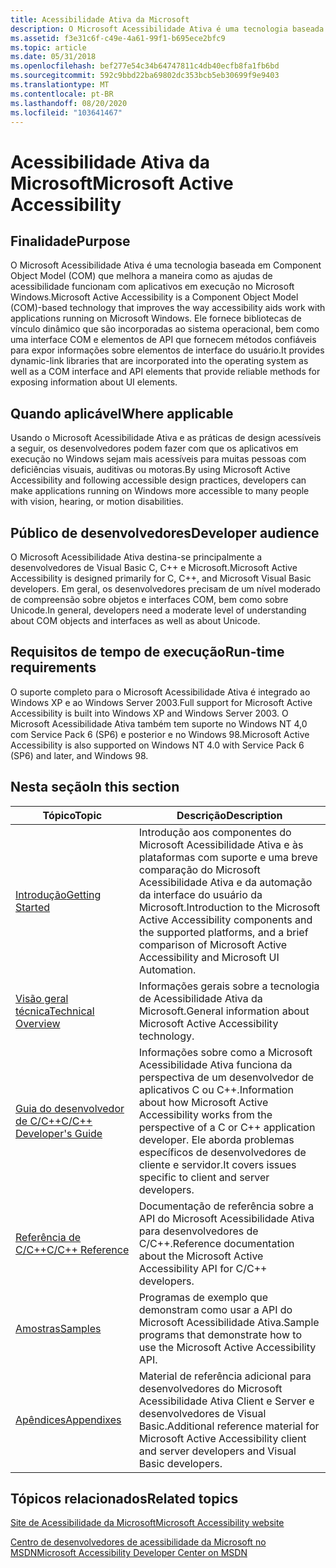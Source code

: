 ```yaml
---
title: Acessibilidade Ativa da Microsoft
description: O Microsoft Acessibilidade Ativa é uma tecnologia baseada em Component Object Model (COM) que melhora a maneira como as ajudas de acessibilidade funcionam com aplicativos em execução no Microsoft Windows.
ms.assetid: f3e31c6f-c49e-4a61-99f1-b695ece2bfc9
ms.topic: article
ms.date: 05/31/2018
ms.openlocfilehash: bef277e54c34b64747811c4db40ecfb8fa1fb6bd
ms.sourcegitcommit: 592c9bbd22ba69802dc353bcb5eb30699f9e9403
ms.translationtype: MT
ms.contentlocale: pt-BR
ms.lasthandoff: 08/20/2020
ms.locfileid: "103641467"
---
```

# <a name="microsoft-active-accessibility"></a><span data-ttu-id="cbc13-103">Acessibilidade Ativa da Microsoft</span><span class="sxs-lookup"><span data-stu-id="cbc13-103">Microsoft Active Accessibility</span></span>

## <a name="purpose"></a><span data-ttu-id="cbc13-104">Finalidade</span><span class="sxs-lookup"><span data-stu-id="cbc13-104">Purpose</span></span>

<span data-ttu-id="cbc13-105">O Microsoft Acessibilidade Ativa é uma tecnologia baseada em Component Object Model (COM) que melhora a maneira como as ajudas de acessibilidade funcionam com aplicativos em execução no Microsoft Windows.</span><span class="sxs-lookup"><span data-stu-id="cbc13-105">Microsoft Active Accessibility is a Component Object Model (COM)-based technology that improves the way accessibility aids work with applications running on Microsoft Windows.</span></span> <span data-ttu-id="cbc13-106">Ele fornece bibliotecas de vínculo dinâmico que são incorporadas ao sistema operacional, bem como uma interface COM e elementos de API que fornecem métodos confiáveis para expor informações sobre elementos de interface do usuário.</span><span class="sxs-lookup"><span data-stu-id="cbc13-106">It provides dynamic-link libraries that are incorporated into the operating system as well as a COM interface and API elements that provide reliable methods for exposing information about UI elements.</span></span>

## <a name="where-applicable"></a><span data-ttu-id="cbc13-107">Quando aplicável</span><span class="sxs-lookup"><span data-stu-id="cbc13-107">Where applicable</span></span>

<span data-ttu-id="cbc13-108">Usando o Microsoft Acessibilidade Ativa e as práticas de design acessíveis a seguir, os desenvolvedores podem fazer com que os aplicativos em execução no Windows sejam mais acessíveis para muitas pessoas com deficiências visuais, auditivas ou motoras.</span><span class="sxs-lookup"><span data-stu-id="cbc13-108">By using Microsoft Active Accessibility and following accessible design practices, developers can make applications running on Windows more accessible to many people with vision, hearing, or motion disabilities.</span></span>

## <a name="developer-audience"></a><span data-ttu-id="cbc13-109">Público de desenvolvedores</span><span class="sxs-lookup"><span data-stu-id="cbc13-109">Developer audience</span></span>

<span data-ttu-id="cbc13-110">O Microsoft Acessibilidade Ativa destina-se principalmente a desenvolvedores de Visual Basic C, C++ e Microsoft.</span><span class="sxs-lookup"><span data-stu-id="cbc13-110">Microsoft Active Accessibility is designed primarily for C, C++, and Microsoft Visual Basic developers.</span></span> <span data-ttu-id="cbc13-111">Em geral, os desenvolvedores precisam de um nível moderado de compreensão sobre objetos e interfaces COM, bem como sobre Unicode.</span><span class="sxs-lookup"><span data-stu-id="cbc13-111">In general, developers need a moderate level of understanding about COM objects and interfaces as well as about Unicode.</span></span>

## <a name="run-time-requirements"></a><span data-ttu-id="cbc13-112">Requisitos de tempo de execução</span><span class="sxs-lookup"><span data-stu-id="cbc13-112">Run-time requirements</span></span>

<span data-ttu-id="cbc13-113">O suporte completo para o Microsoft Acessibilidade Ativa é integrado ao Windows XP e ao Windows Server 2003.</span><span class="sxs-lookup"><span data-stu-id="cbc13-113">Full support for Microsoft Active Accessibility is built into Windows XP and Windows Server 2003.</span></span> <span data-ttu-id="cbc13-114">O Microsoft Acessibilidade Ativa também tem suporte no Windows NT 4,0 com Service Pack 6 (SP6) e posterior e no Windows 98.</span><span class="sxs-lookup"><span data-stu-id="cbc13-114">Microsoft Active Accessibility is also supported on Windows NT 4.0 with Service Pack 6 (SP6) and later, and Windows 98.</span></span>

## <a name="in-this-section"></a><span data-ttu-id="cbc13-115">Nesta seção</span><span class="sxs-lookup"><span data-stu-id="cbc13-115">In this section</span></span>



| <span data-ttu-id="cbc13-116">Tópico</span><span class="sxs-lookup"><span data-stu-id="cbc13-116">Topic</span></span>                                                             | <span data-ttu-id="cbc13-117">Descrição</span><span class="sxs-lookup"><span data-stu-id="cbc13-117">Description</span></span>                                                                                                                                                                                 |
|-------------------------------------------------------------------|---------------------------------------------------------------------------------------------------------------------------------------------------------------------------------------------|
| [<span data-ttu-id="cbc13-118">Introdução</span><span class="sxs-lookup"><span data-stu-id="cbc13-118">Getting Started</span></span>](getting-started.md)<br/>                 | <span data-ttu-id="cbc13-119">Introdução aos componentes do Microsoft Acessibilidade Ativa e às plataformas com suporte e uma breve comparação do Microsoft Acessibilidade Ativa e da automação da interface do usuário da Microsoft.</span><span class="sxs-lookup"><span data-stu-id="cbc13-119">Introduction to the Microsoft Active Accessibility components and the supported platforms, and a brief comparison of Microsoft Active Accessibility and Microsoft UI Automation.</span></span><br/> |
| [<span data-ttu-id="cbc13-120">Visão geral técnica</span><span class="sxs-lookup"><span data-stu-id="cbc13-120">Technical Overview</span></span>](technical-overview.md)<br/>           | <span data-ttu-id="cbc13-121">Informações gerais sobre a tecnologia de Acessibilidade Ativa da Microsoft.</span><span class="sxs-lookup"><span data-stu-id="cbc13-121">General information about Microsoft Active Accessibility technology.</span></span><br/>                                                                                                             |
| [<span data-ttu-id="cbc13-122">Guia do desenvolvedor de C/C++</span><span class="sxs-lookup"><span data-stu-id="cbc13-122">C/C++ Developer's Guide</span></span>](c-c---developer-s-guide.md)<br/> | <span data-ttu-id="cbc13-123">Informações sobre como a Microsoft Acessibilidade Ativa funciona da perspectiva de um desenvolvedor de aplicativos C ou C++.</span><span class="sxs-lookup"><span data-stu-id="cbc13-123">Information about how Microsoft Active Accessibility works from the perspective of a C or C++ application developer.</span></span> <span data-ttu-id="cbc13-124">Ele aborda problemas específicos de desenvolvedores de cliente e servidor.</span><span class="sxs-lookup"><span data-stu-id="cbc13-124">It covers issues specific to client and server developers.</span></span><br/>  |
| [<span data-ttu-id="cbc13-125">Referência de C/C++</span><span class="sxs-lookup"><span data-stu-id="cbc13-125">C/C++ Reference</span></span>](c-c---reference.md)<br/>                 | <span data-ttu-id="cbc13-126">Documentação de referência sobre a API do Microsoft Acessibilidade Ativa para desenvolvedores de C/C++.</span><span class="sxs-lookup"><span data-stu-id="cbc13-126">Reference documentation about the Microsoft Active Accessibility API for C/C++ developers.</span></span><br/>                                                                                       |
| [<span data-ttu-id="cbc13-127">Amostras</span><span class="sxs-lookup"><span data-stu-id="cbc13-127">Samples</span></span>](samples.md)<br/>                                 | <span data-ttu-id="cbc13-128">Programas de exemplo que demonstram como usar a API do Microsoft Acessibilidade Ativa.</span><span class="sxs-lookup"><span data-stu-id="cbc13-128">Sample programs that demonstrate how to use the Microsoft Active Accessibility API.</span></span><br/>                                                                                              |
| [<span data-ttu-id="cbc13-129">Apêndices</span><span class="sxs-lookup"><span data-stu-id="cbc13-129">Appendixes</span></span>](appendixes.md)<br/>                           | <span data-ttu-id="cbc13-130">Material de referência adicional para desenvolvedores do Microsoft Acessibilidade Ativa Client e Server e desenvolvedores de Visual Basic.</span><span class="sxs-lookup"><span data-stu-id="cbc13-130">Additional reference material for Microsoft Active Accessibility client and server developers and Visual Basic developers.</span></span><br/>                                                       |



 

## <a name="related-topics"></a><span data-ttu-id="cbc13-131">Tópicos relacionados</span><span class="sxs-lookup"><span data-stu-id="cbc13-131">Related topics</span></span>

<dl> <dt>

[<span data-ttu-id="cbc13-132">Site de Acessibilidade da Microsoft</span><span class="sxs-lookup"><span data-stu-id="cbc13-132">Microsoft Accessibility website</span></span>](https://www.microsoft.com/enable/)
</dt> <dt>

[<span data-ttu-id="cbc13-133">Centro de desenvolvedores de acessibilidade da Microsoft no MSDN</span><span class="sxs-lookup"><span data-stu-id="cbc13-133">Microsoft Accessibility Developer Center on MSDN</span></span>](/windows/apps/accessibility)
</dt> </dl>

 

